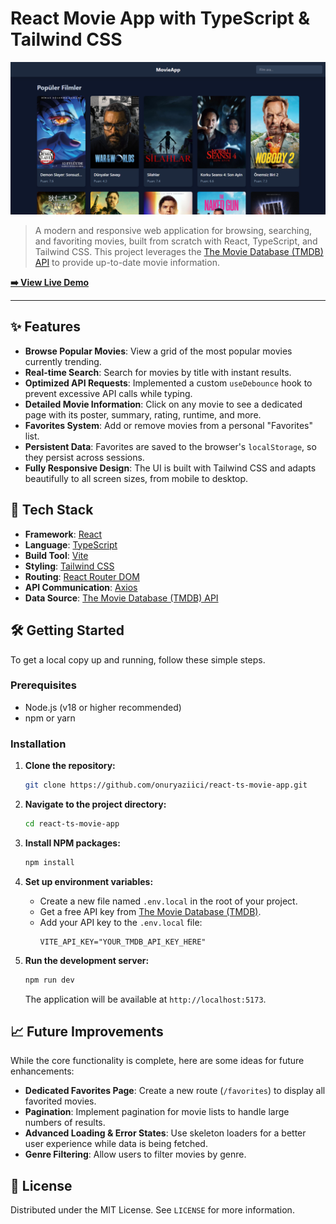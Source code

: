 # React Movie App with TypeScript & Tailwind CSS

![React Movie App Demo](./public/demo.png)

> A modern and responsive web application for browsing, searching, and favoriting movies, built from scratch with React, TypeScript, and Tailwind CSS. This project leverages the [The Movie Database (TMDB) API](https://www.themoviedb.org/documentation/api) to provide up-to-date movie information.

**[➡️ View Live Demo](https://react-ts-movie-app-demo-j064oskl2-onuryazicis-projects.vercel.app/)**

---

## ✨ Features

- **Browse Popular Movies**: View a grid of the most popular movies currently trending.
- **Real-time Search**: Search for movies by title with instant results.
- **Optimized API Requests**: Implemented a custom `useDebounce` hook to prevent excessive API calls while typing.
- **Detailed Movie Information**: Click on any movie to see a dedicated page with its poster, summary, rating, runtime, and more.
- **Favorites System**: Add or remove movies from a personal "Favorites" list.
- **Persistent Data**: Favorites are saved to the browser's `localStorage`, so they persist across sessions.
- **Fully Responsive Design**: The UI is built with Tailwind CSS and adapts beautifully to all screen sizes, from mobile to desktop.

## 🚀 Tech Stack

- **Framework**: [React](https://reactjs.org/)
- **Language**: [TypeScript](https://www.typescriptlang.org/)
- **Build Tool**: [Vite](https://vitejs.dev/)
- **Styling**: [Tailwind CSS](https://tailwindcss.com/)
- **Routing**: [React Router DOM](https://reactrouter.com/)
- **API Communication**: [Axios](https://axios-http.com/)
- **Data Source**: [The Movie Database (TMDB) API](https://www.themoviedb.org/documentation/api)

## 🛠️ Getting Started

To get a local copy up and running, follow these simple steps.

### Prerequisites

- Node.js (v18 or higher recommended)
- npm or yarn

### Installation

1.  **Clone the repository:**

    ```sh
    git clone https://github.com/onuryaziici/react-ts-movie-app.git
    ```

2.  **Navigate to the project directory:**

    ```sh
    cd react-ts-movie-app
    ```

3.  **Install NPM packages:**

    ```sh
    npm install
    ```

4.  **Set up environment variables:**

    - Create a new file named `.env.local` in the root of your project.
    - Get a free API key from [The Movie Database (TMDB)](https://www.themoviedb.org/settings/api).
    - Add your API key to the `.env.local` file:
      ```
      VITE_API_KEY="YOUR_TMDB_API_KEY_HERE"
      ```

5.  **Run the development server:**
    ```sh
    npm run dev
    ```
    The application will be available at `http://localhost:5173`.

## 📈 Future Improvements

While the core functionality is complete, here are some ideas for future enhancements:

- **Dedicated Favorites Page**: Create a new route (`/favorites`) to display all favorited movies.
- **Pagination**: Implement pagination for movie lists to handle large numbers of results.
- **Advanced Loading & Error States**: Use skeleton loaders for a better user experience while data is being fetched.
- **Genre Filtering**: Allow users to filter movies by genre.

## 📄 License

Distributed under the MIT License. See `LICENSE` for more information.
